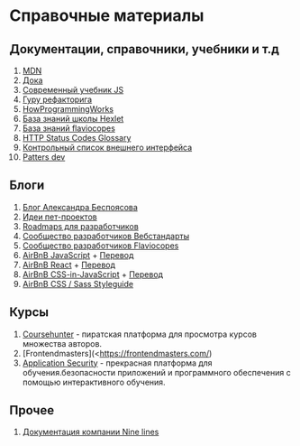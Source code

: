 # Cправочные материалы

## Документации, справочники, учебники и т.д

1. [MDN](https://developer.mozilla.org/)
2. [Дока](https://doka.guide/)
3. [Современный учебник JS](https://learn.javascript.ru/)
4. [Гуру рефакторига](https://refactoring.guru/)
5. [HowProgrammingWorks](https://github.com/HowProgrammingWorks)
6. [База знаний школы Hexlet](https://github.com/Hexlet)
7. [База знаний flaviocopes](https://flaviocopes.com/)
8. [HTTP Status Codes Glossary](https://www.webfx.com/web-development/glossary/http-status-codes/)
9. [Контрольный список внешнего интерфейса](https://frontendchecklist.io/)
10. [Patters dev](https://www.patterns.dev/)

## Блоги

1. [Блог Александра Беспоясова](https://bespoyasov.me/>)
2. [Идеи пет-проектов](https://github.com/florinpop17/app-ideas>)
3. [Roadmaps для разработчиков](https://roadmap.sh/>)
4. [Сообщество разработчиков Вебстандарты](https://web-standards.ru/>)
5. [Сообщество разработчиков Flaviocopes](https://flaviocopes.com/>)
6. [AirBnB JavaScript](https://github.com/airbnb/javascript) + [Перевод](https://leonidlebedev.github.io/javascript-airbnb/)
7. [AirBnB React](https://github.com/airbnb/javascript/tree/master/react) + [Перевод](https://leonidlebedev.github.io/javascript-airbnb/react/)
8. [AirBnB CSS-in-JavaScript](https://github.com/airbnb/javascript/tree/master/react) + [Перевод](https://leonidlebedev.github.io/javascript-airbnb/css-in-javascript/)
9. [AirBnB CSS / Sass Styleguide](https://github.com/airbnb/javascript/tree/master/react)

## Курсы

1. [Coursehunter](https://coursehunter.net/) - пиратская платформа для просмотра курсов множества авторов.
2. [Frontendmasters](<https://frontendmasters.com/)
3. [Application Security](https://application.security/) - прекрасная платформа для обучения.безопасности приложений и программного обеспечения с помощью интерактивного обучения.

## Прочее

1. [Документация компании Nine lines](https://github.com/ninelines-team/ninelines-docs)
